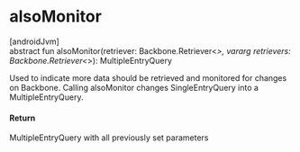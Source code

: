 # alsoMonitor

[androidJvm]\
abstract fun alsoMonitor(retriever: Backbone.Retriever&lt;*&gt;, vararg retrievers: Backbone.Retriever&lt;*&gt;): MultipleEntryQuery

Used to indicate more data should be retrieved and monitored for changes on Backbone. Calling alsoMonitor changes SingleEntryQuery into a MultipleEntryQuery.

#### Return

MultipleEntryQuery with all previously set parameters